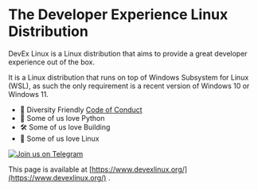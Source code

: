 # The Developer Experience Linux Distribution

DevEx Linux is a Linux distribution that aims to provide a great developer experience out of the box.

It is a Linux distribution that runs on top of Windows Subsystem for Linux (WSL), as such the only requirement is a recent version of Windows 10 or Windows 11.

- 🤝    Diversity Friendly [Code of Conduct](./Code_Of_Conduct.md)
- 🐍    Some of us love Python
- 🛠️    Some of us love Building
- 🐧    Some of us love Linux

[![Join us on Telegram](https://img.shields.io/badge/Join%20us%20on-Telegram-brightgreen)](https://t.me/kindinoss)


This page is available at [https://www.devexlinux.org/](https://www.devexlinux.org/) .